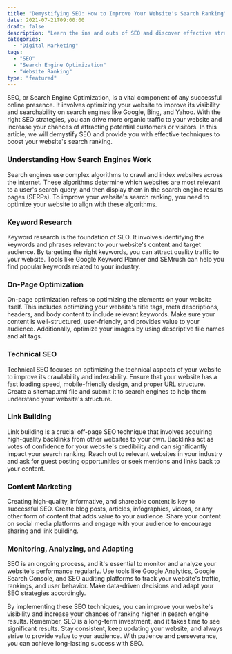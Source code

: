 ```yaml
---
title: "Demystifying SEO: How to Improve Your Website's Search Ranking"
date: 2021-07-21T09:00:00
draft: false
description: "Learn the ins and outs of SEO and discover effective strategies to boost your website's search ranking."
categories:
  - "Digital Marketing"
tags:
  - "SEO"
  - "Search Engine Optimization"
  - "Website Ranking"
type: "featured"
---
```


SEO, or Search Engine Optimization, is a vital component of any successful online presence. It involves optimizing your website to improve its visibility and searchability on search engines like Google, Bing, and Yahoo. With the right SEO strategies, you can drive more organic traffic to your website and increase your chances of attracting potential customers or visitors. In this article, we will demystify SEO and provide you with effective techniques to boost your website's search ranking.

### Understanding How Search Engines Work

Search engines use complex algorithms to crawl and index websites across the internet. These algorithms determine which websites are most relevant to a user's search query, and then display them in the search engine results pages (SERPs). To improve your website's search ranking, you need to optimize your website to align with these algorithms.

### Keyword Research

Keyword research is the foundation of SEO. It involves identifying the keywords and phrases relevant to your website's content and target audience. By targeting the right keywords, you can attract quality traffic to your website. Tools like Google Keyword Planner and SEMrush can help you find popular keywords related to your industry.

### On-Page Optimization

On-page optimization refers to optimizing the elements on your website itself. This includes optimizing your website's title tags, meta descriptions, headers, and body content to include relevant keywords. Make sure your content is well-structured, user-friendly, and provides value to your audience. Additionally, optimize your images by using descriptive file names and alt tags.

### Technical SEO

Technical SEO focuses on optimizing the technical aspects of your website to improve its crawlability and indexability. Ensure that your website has a fast loading speed, mobile-friendly design, and proper URL structure. Create a sitemap.xml file and submit it to search engines to help them understand your website's structure.

### Link Building

Link building is a crucial off-page SEO technique that involves acquiring high-quality backlinks from other websites to your own. Backlinks act as votes of confidence for your website's credibility and can significantly impact your search ranking. Reach out to relevant websites in your industry and ask for guest posting opportunities or seek mentions and links back to your content.

### Content Marketing

Creating high-quality, informative, and shareable content is key to successful SEO. Create blog posts, articles, infographics, videos, or any other form of content that adds value to your audience. Share your content on social media platforms and engage with your audience to encourage sharing and link building.

### Monitoring, Analyzing, and Adapting

SEO is an ongoing process, and it's essential to monitor and analyze your website's performance regularly. Use tools like Google Analytics, Google Search Console, and SEO auditing platforms to track your website's traffic, rankings, and user behavior. Make data-driven decisions and adapt your SEO strategies accordingly.

By implementing these SEO techniques, you can improve your website's visibility and increase your chances of ranking higher in search engine results. Remember, SEO is a long-term investment, and it takes time to see significant results. Stay consistent, keep updating your website, and always strive to provide value to your audience. With patience and perseverance, you can achieve long-lasting success with SEO.
